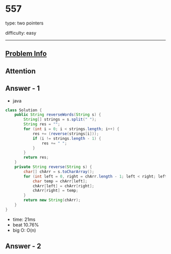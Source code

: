 
# 557
type: two pointers

difficulty: easy

---

## [Problem Info][problem_link]

## Attention

## Answer - 1

- java

```java
class Solution {
    public String reverseWords(String s) {
        String[] strings = s.split(" ");
        String res = "";
        for (int i = 0; i < strings.length; i++) {
            res += (reverse(strings[i]));
            if (i != strings.length - 1) {
                res += " ";
            }
        }
        return res;
    }
    private String reverse(String s) {
        char[] chArr = s.toCharArray();
        for (int left = 0, right = chArr.length - 1; left < right; left++, right--) {
            char temp = chArr[left];
            chArr[left] = chArr[right];
            chArr[right] = temp;
        }
        return new String(chArr);
    }
}
```
- time: 21ms
- beat 10.76%
- big O: O(n)

## Answer - 2

[problem_link]: https://leetcode-cn.com/problems/reverse-words-in-a-string-iii/

